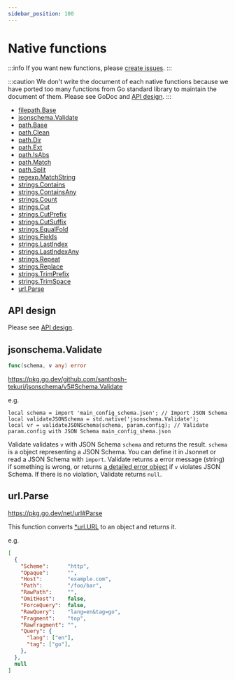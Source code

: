 ```yaml
---
sidebar_position: 100
---
```


# Native functions

:::info
If you want new functions, please [create issues](https://github.com/lintnet/lintnet/issues/new?assignees=&labels=enhancement%2Cnew-native-function&projects=&template=new-native-function-request.yml).
:::

:::caution
We don't write the document of each native functions because we have ported too many functions from Go standard library to maintain the document of them.
Please see GoDoc and [API design](https://github.com/lintnet/go-jsonnet-native-functions?tab=readme-ov-file#api-design).
:::

- [filepath.Base](https://pkg.go.dev/path/filepath#Base)
- [jsonschema.Validate](#jsonschemavalidate)
- [path.Base](https://pkg.go.dev/path#Base)
- [path.Clean](https://pkg.go.dev/path#Clean)
- [path.Dir](https://pkg.go.dev/path#Dir)
- [path.Ext](https://pkg.go.dev/path#Ext)
- [path.IsAbs](https://pkg.go.dev/path#IsAbs)
- [path.Match](https://pkg.go.dev/path#Match)
- [path.Split](https://pkg.go.dev/path#Split)
- [regexp.MatchString](https://pkg.go.dev/regexp#MatchString)
- [strings.Contains](https://pkg.go.dev/strings#Contains)
- [strings.ContainsAny](https://pkg.go.dev/strings#ContainsAny)
- [strings.Count](https://pkg.go.dev/strings#Count)
- [strings.Cut](https://pkg.go.dev/strings#Cut)
- [strings.CutPrefix](https://pkg.go.dev/strings#CutPrefix)
- [strings.CutSuffix](https://pkg.go.dev/strings#CutSuffix)
- [strings.EqualFold](https://pkg.go.dev/strings#EqualFold)
- [strings.Fields](https://pkg.go.dev/strings#Fields)
- [strings.LastIndex](https://pkg.go.dev/strings#LastIndex)
- [strings.LastIndexAny](https://pkg.go.dev/strings#LastIndexAny)
- [strings.Repeat](https://pkg.go.dev/strings#Repeat)
- [strings.Replace](https://pkg.go.dev/strings#Replace)
- [strings.TrimPrefix](https://pkg.go.dev/strings#TrimPrefix)
- [strings.TrimSpace](https://pkg.go.dev/strings#TrimSpace)
- [url.Parse](#urlparse)

## API design

Please see [API design](https://github.com/lintnet/go-jsonnet-native-functions?tab=readme-ov-file#api-design).

## jsonschema.Validate

```go
func(schema, v any) error
```

https://pkg.go.dev/github.com/santhosh-tekuri/jsonschema/v5#Schema.Validate

e.g.

```jsonnet
local schema = import 'main_config_schema.json'; // Import JSON Schema
local validateJSONSchema = std.native('jsonschema.Validate');
local vr = validateJSONSchema(schema, param.config); // Validate param.config with JSON Schema main_config_shema.json
```

Validate validates `v` with JSON Schema `schema` and returns the result.
`schema` is a object representing a JSON Schema. You can define it in Jsonnet or read a JSON Schema with `import`.
Validate returns a error message (string) if something is wrong, or returns [a detailed error object](https://pkg.go.dev/github.com/santhosh-tekuri/jsonschema/v5#Detailed) if `v` violates JSON Schema.
If there is no violation, Validate returns `null`.

## url.Parse

https://pkg.go.dev/net/url#Parse

This function converts [*url.URL](https://pkg.go.dev/net/url#URL) to an object and returns it.

e.g.

```json
[
  {
    "Scheme":      "http",
    "Opaque":      "",
    "Host":        "example.com",
    "Path":        "/foo/bar",
    "RawPath":     "",
    "OmitHost":    false,
    "ForceQuery":  false,
    "RawQuery":    "lang=en&tag=go",
    "Fragment":    "top",
    "RawFragment": "",
    "Query": {
      "lang": ["en"],
      "tag": ["go"],
    },
  },
  null
]
```
